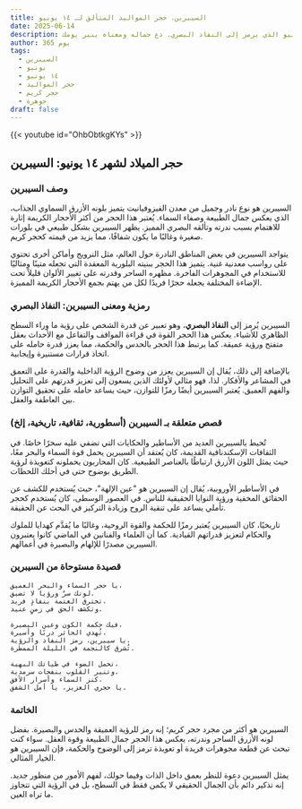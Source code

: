 ```yaml
---
title: السيبرين، حجر المواليد المتألق لـ ١٤ يونيو
date: 2025-06-14
description: اشعر بأهمية السيبرين، حجر المواليد لـ ١٤ يونيو الذي يرمز إلى النفاذ البصري. دع جماله ومعناه ينير يومك.
author: 365 يوم
tags:
  - السيبرين
  - يونيو
  - ١٤ يونيو
  - حجر المواليد
  - حجر كريم
  - جوهرة
draft: false
---
```


{{< youtube id="OhbObtkgKYs" >}}

## حجر الميلاد لشهر ١٤ يونيو: السيبرين

### وصف السيبرين

السيبرين هو نوع نادر وجميل من معدن الفيزوفيانيت يتميز بلونه الأزرق السماوي الجذاب، الذي يعكس جمال الطبيعة وصفاء السماء. يُعتبر هذا الحجر من أكثر الأحجار الكريمة إثارة للاهتمام بسبب ندرته وتألقه البصري المميز. يظهر السيبرين بشكل طبيعي في بلورات صغيرة وغالبًا ما يكون شفافًا، مما يزيد من قيمته كحجر كريم.

يتواجد السيبرين في بعض المناطق النادرة حول العالم، مثل النرويج وأماكن أخرى تحتوي على رواسب معدنية غنية. يتميز هذا الحجر ببنيته البلورية المعقدة التي تجعله متينًا ومثاليًا للاستخدام في المجوهرات الفاخرة. مظهره الساحر وقدرته على تغيير الألوان قليلاً تحت الإضاءة المختلفة يجعله حجرًا فريدًا لكل من يهتم بجمع الأحجار الكريمة المميزة.

### رمزية ومعنى السيبرين: النفاذ البصري

السيبرين يُرمز إلى **النفاذ البصري**، وهو تعبير عن قدرة الشخص على رؤية ما وراء السطح الظاهري للأشياء. يعكس هذا الحجر القوة في قراءة المواقف والتفاعل مع الأحداث بعقل متفتح ورؤية عميقة. كما يرتبط هذا الحجر بالحدس والحكمة، مما يعزز قدرة حامله على اتخاذ قرارات مستنيرة وإيجابية.

بالإضافة إلى ذلك، يُقال إن السيبرين يعزز من وضوح الرؤية الداخلية والقدرة على التعمق في المشاعر والأفكار. لذا، فهو مثالي لأولئك الذين يسعون إلى تعزيز قدرتهم على التحليل والفهم العميق. يُعتبر السيبرين أيضًا رمزًا للتوازن، حيث يساعد حامله على تحقيق التوازن بين العاطفة والعقل.

### قصص متعلقة بـ السيبرين (أسطورية، ثقافية، تاريخية، إلخ)

تُحيط بالسيبرين العديد من الأساطير والحكايات التي تضفي عليه سحرًا خاصًا. في الثقافات الإسكندنافية القديمة، كان يُعتقد أن السيبرين يحمل قوة السماء والبحر معًا، حيث يمثل اللون الأزرق ارتباطًا بالعناصر الطبيعية. كان المحاربون يحملونه كتعويذة لرؤية الطريق بوضوح حتى في أحلك اللحظات.

في الأساطير الأوروبية، يُقال إن السيبرين هو "عين الإلهة"، حيث يُستخدم للكشف عن الحقائق المخفية ورؤية النوايا الحقيقية للناس. في العصور الوسطى، كان يُستخدم كحجر تأملي يساعد على تنقية الروح وزيادة التركيز في البحث عن الحقيقة.

تاريخيًا، كان السيبرين يُعتبر رمزًا للحكمة والقوة الروحية، وغالبًا ما يُقدَّم كهدايا للملوك والحكام لتعزيز قدراتهم القيادية. كما أن العلماء والفنانين في الماضي كانوا يعتبرون السيبرين مصدرًا للإلهام والبصيرة في أعمالهم.

### قصيدة مستوحاة من السيبرين

```
يا حجر السماء والبحر العميق،  
لونك سرٌ ورؤيا لا تضيق.  
تخترق العتمة بنفاذٍ فريد،  
وتكشف الحق في زمنٍ عنيد.

فيك حكمة الكون وعين البصيرة،  
تُهدي الحائر دربًا وأسيرة.  
يا سيبرين، رمز النفاذ والرؤية،  
تُشرق كالنجمة في الليلة الممطرة.

تحمل الضوء في طياتك البهية،  
وتنير القلوب بنفحات سرمدية.  
كنز السماء وأسرار الأفق،  
يا حجري العزيز، يا أمل الشفق.
```

### الخاتمة

السيبرين هو أكثر من مجرد حجر كريم؛ إنه رمز للرؤية العميقة والحدس والبصيرة. بفضل لونه الأزرق الساحر وندرته، يعكس هذا الحجر جمال الطبيعة وقوة العقل. سواء كنت تبحث عن قطعة مجوهرات فريدة أو تعويذة ترمز إلى الوضوح والحكمة، فإن السيبرين هو الخيار المثالي.

يمثل السيبرين دعوة للنظر بعمق داخل الذات وفيما حولك، لفهم الأمور من منظور جديد. إنه تذكير دائم بأن الجمال الحقيقي لا يكمن فقط في السطح، بل في الرؤية التي تتجاوز ما تراه العين.